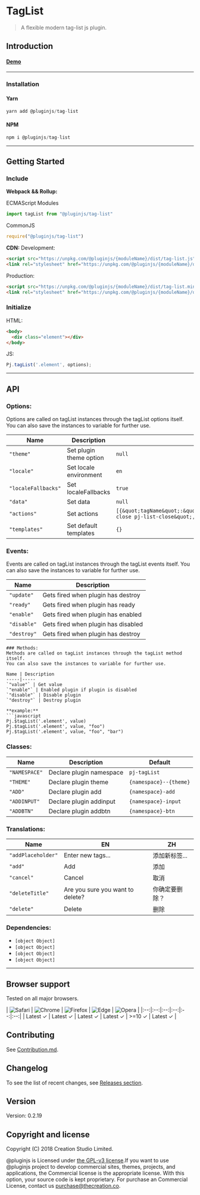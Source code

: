 # TagList
> A flexible modern tag-list js plugin.
## Introduction

#### [Demo]()
---
### Installation

#### Yarn
```javascript
yarn add @pluginjs/tag-list
```
#### NPM
```javascript
npm i @pluginjs/tag-list
```
---

## Getting Started
### Include
**Webpack && Rollup:**

ECMAScript Modules
```javascript
import tagList from "@pluginjs/tag-list"
```

CommonJS
```javascript
require("@pluginjs/tag-list")
```

**CDN:**
Development:
```html
<script src="https://unpkg.com/@pluginjs/{moduleName}/dist/tag-list.js"></script>
<link rel="stylesheet" href="https://unpkg.com/@pluginjs/{moduleName}/dist/tag-list.css">
```
Production:
```html
<script src="https://unpkg.com/@pluginjs/{moduleName}/dist/tag-list.min.js"></script>
<link rel="stylesheet" href="https://unpkg.com/@pluginjs/{moduleName}/dist/tag-list.min.css">
```

### Initialize
HTML:
```html
<body>
  <div class="element"></div>
</body>
```
JS:
```javascript
Pj.tagList('.element', options);
```
---
## API

### Options:
Options are called on tagList instances through the tagList options itself.
You can also save the instances to variable for further use.

Name | Description | Default
-----|--------------|-----
`"theme"` | Set plugin theme option | `null`
`"locale"` | Set locale environment | `en`
`"localeFallbacks"` | Set localeFallbacks | `true`
`"data"` | Set data | `null`
`"actions"` | Set actions | `[{&quot;tagName&quot;:&quot;i&quot;,&quot;trigger&quot;:&quot;icon-close pj-list-close&quot;,&quot;event&quot;:&quot;click&quot;}]`
`"templates"` | Set default templates | `{}`

### Events:
Events are called on tagList instances through the tagList events itself.
You can also save the instances to variable for further use.

Name | Description
-----|-----
`"update"` | Gets fired when plugin has destroy
`"ready"` | Gets fired when plugin has ready
`"enable"` | Gets fired when plugin has enabled
`"disable"` | Gets fired when plugin has disabled
`"destroy"` | Gets fired when plugin has destroy

```
### Methods:
Methods are called on tagList instances through the tagList method itself.
You can also save the instances to variable for further use.

Name | Description
-----|-----
`"value"` | Get value
`"enable"` | Enabled plugin if plugin is disabled
`"disable"` | Disable plugin
`"destroy"` | Destroy plugin

**example:**
```javascript
Pj.$tagList('.element', value)
Pj.$tagList('.element', value, "foo")
Pj.$tagList('.element', value, "foo", "bar")
```

### Classes:
Name | Description | Default
-----|------|------
`"NAMESPACE"` | Declare plugin namespace | `pj-tagList`
`"THEME"` | Declare plugin theme | `{namespace}--{theme}`
`"ADD"` | Declare plugin add | `{namespace}-add`
`"ADDINPUT"` | Declare plugin addinput | `{namespace}-input`
`"ADDBTN"` | Declare plugin addbtn | `{namespace}-btn`


### Translations:
Name | EN | ZH
-----|------|-------
`"addPlaceholder"` | Enter new tags... | 添加新标签...
`"add"` | Add | 添加
`"cancel"` | Cancel | 取消
`"deleteTitle"` | Are you sure you want to delete? | 你确定要删除？
`"delete"` | Delete | 删除


### Dependencies:
- `[object Object]`
- `[object Object]`
- `[object Object]`
- `[object Object]`

---

## Browser support

Tested on all major browsers.

| <img src="https://raw.githubusercontent.com/alrra/browser-logos/master/src/safari/safari_32x32.png" alt="Safari"> | <img src="https://raw.githubusercontent.com/alrra/browser-logos/master/src/chrome/chrome_32x32.png" alt="Chrome"> | <img src="https://raw.githubusercontent.com/alrra/browser-logos/master/src/firefox/firefox_32x32.png" alt="Firefox"> | <img src="https://raw.githubusercontent.com/alrra/browser-logos/master/src/edge/edge_32x32.png" alt="Edge"> | <img src="https://raw.githubusercontent.com/alrra/browser-logos/master/src/opera/opera_32x32.png" alt="Opera"> |
|:--:|:--:|:--:|:--:|:--:|:--:|
| Latest ✓ | Latest ✓ | Latest ✓ | Latest ✓ | >=10 ✓ | Latest ✓ |

## Contributing
See [Contribution.md](Contribution.md).

## Changelog
To see the list of recent changes, see [Releases section](https://github.com/plugin/plugin.js/releases).

## Version
Version: 0.2.19

## Copyright and license
Copyright (C) 2018 Creation Studio Limited.

@pluginjs is Licensed under [the GPL-v3 license](LICENSE).If you want to use @pluginjs project to develop commercial sites, themes, projects, and applications, the Commercial license is the appropriate license. With this option, your source code is kept proprietary. For purchase an Commercial License, contact us purchase@thecreation.co.